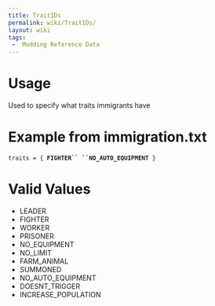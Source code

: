 ```yaml
---
title: TraitIDs
permalink: wiki/TraitIDs/
layout: wiki
tags:
 -  Modding Reference Data
---
```


Usage
=====

Used to specify what traits immigrants have

Example from immigration.txt
============================

`traits = { `**`FIGHTER`` ``NO_AUTO_EQUIPMENT`**` }`

Valid Values
============

-   LEADER
-   FIGHTER
-   WORKER
-   PRISONER
-   NO\_EQUIPMENT
-   NO\_LIMIT
-   FARM\_ANIMAL
-   SUMMONED
-   NO\_AUTO\_EQUIPMENT
-   DOESNT\_TRIGGER
-   INCREASE\_POPULATION

